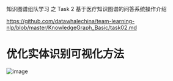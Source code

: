 
 知识图谱组队学习 之 Task 2 基于医疗知识图谱的问答系统操作介绍
 
 https://github.com/datawhalechina/team-learning-nlp/blob/master/KnowledgeGraph_Basic/task02.md


# 优化实体识别可视化方法

![image](https://user-images.githubusercontent.com/36963108/175542409-e0b32ed5-1846-48c2-9182-bced6514c2ea.png)
